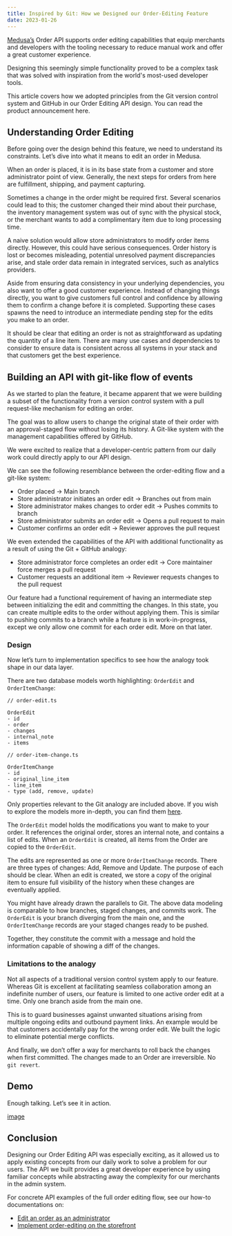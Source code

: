 ```yaml
---
title: Inspired by Git: How we Designed our Order-Editing Feature
date: 2023-01-26
---
```


[Medusa’s](https://github.com/medusajs/medusa) Order API supports order editing capabilities that equip merchants and developers with the tooling necessary to reduce manual work and offer a great customer experience.


Designing this seemingly simple functionality proved to be a complex task that was solved with inspiration from the world's most-used developer tools.


This article covers how we adopted principles from the Git version control system and GitHub in our Order Editing API design. You can read the product announcement here. 


## Understanding Order Editing


Before going over the design behind this feature, we need to understand its constraints. Let’s dive into what it means to edit an order in Medusa.


When an order is placed, it is in its base state from a customer and store administrator point of view. Generally, the next steps for orders from here are fulfillment, shipping, and payment capturing.


Sometimes a change in the order might be required first. Several scenarios could lead to this; the customer changed their mind about their purchase, the inventory management system was out of sync with the physical stock, or the merchant wants to add a complimentary item due to long processing time.


A naive solution would allow store administrators to modify order items directly. However, this could have serious consequences. Order history is lost or becomes misleading, potential unresolved payment discrepancies arise, and stale order data remain in integrated services, such as analytics providers.


Aside from ensuring data consistency in your underlying dependencies, you also want to offer a good customer experience. Instead of changing things directly, you want to give customers full control and confidence by allowing them to confirm a change before it is completed. Supporting these cases spawns the need to introduce an intermediate pending step for the edits you make to an order.


It should be clear that editing an order is not as straightforward as updating the quantity of a line item. There are many use cases and dependencies to consider to ensure data is consistent across all systems in your stack and that customers get the best experience.


## Building an API with git-like flow of events


As we started to plan the feature, it became apparent that we were building a subset of the functionality from a version control system with a pull request-like mechanism for editing an order.


The goal was to allow users to change the original state of their order with an approval-staged flow without losing its history. A Git-like system with the management capabilities offered by GitHub.


We were excited to realize that a developer-centric pattern from our daily work could directly apply to our API design.


We can see the following resemblance between the order-editing flow and a git-like system:

- Order placed → Main branch
- Store administrator initiates an order edit → Branches out from main
- Store administrator makes changes to order edit → Pushes commits to branch
- Store administrator submits an order edit → Opens a pull request to main
- Customer confirms an order edit → Reviewer approves the pull request

We even extended the capabilities of the API with additional functionality as a result of using the Git + GitHub analogy:

- Store administrator force completes an order edit → Core maintainer force merges a pull request
- Customer requests an additional item → Reviewer requests changes to the pull request

Our feature had a functional requirement of having an intermediate step between initializing the edit and committing the changes. In this state, you can create multiple edits to the order without applying them. This is similar to pushing commits to a branch while a feature is in work-in-progress, except we only allow one commit for each order edit. More on that later.


### Design


Now let’s turn to implementation specifics to see how the analogy took shape in our data layer. 


There are two database models worth highlighting: `OrderEdit` and `OrderItemChange`:


```text
// order-edit.ts

OrderEdit
- id
- order
- changes
- internal_note
- items

// order-item-change.ts

OrderItemChange
- id
- original_line_item
- line_item
- type (add, remove, update)
```


Only properties relevant to the Git analogy are included above. If you wish to explore the models more in-depth, you can find them [here](https://docs.medusajs.com/references/entities/classes/OrderEdit).


The `OrderEdit` model holds the modifications you want to make to your order. It references the original order, stores an internal note, and contains a list of edits. When an `OrderEdit` is created, all items from the Order are copied to the `OrderEdit`.


The edits are represented as one or more `OrderItemChange` records. There are three types of changes: Add, Remove and Update. The purpose of each should be clear. When an edit is created, we store a copy of the original item to ensure full visibility of the history when these changes are eventually applied.


You might have already drawn the parallels to Git. The above data modeling is comparable to how branches, staged changes, and commits work. The `OrderEdit` is your branch diverging from the main one, and the `OrderItemChange` records are your staged changes ready to be pushed.


Together, they constitute the commit with a message and hold the information capable of showing a diff of the changes.


### Limitations to the analogy


Not all aspects of a traditional version control system apply to our feature. Whereas Git is excellent at facilitating seamless collaboration among an indefinite number of users, our feature is limited to one active order edit at a time. Only one branch aside from the main one.


This is to guard businesses against unwanted situations arising from multiple ongoing edits and outbound payment links. An example would be that customers accidentally pay for the wrong order edit. We built the logic to eliminate potential merge conflicts.


And finally, we don’t offer a way for merchants to roll back the changes when first committed. The changes made to an Order are irreversible. No `git revert`. 


## Demo


Enough talking. Let’s see it in action.


[image](https://s3.us-west-2.amazonaws.com/secure.notion-static.com/1dffa01b-2b0d-4e45-8034-7427bdccf006/order-editing-2.mp4?X-Amz-Algorithm=AWS4-HMAC-SHA256&X-Amz-Content-Sha256=UNSIGNED-PAYLOAD&X-Amz-Credential=AKIAT73L2G45EIPT3X45%2F20230127%2Fus-west-2%2Fs3%2Faws4_request&X-Amz-Date=20230127T120516Z&X-Amz-Expires=3600&X-Amz-Signature=75577bb62a3755ed233c308466b7bbe1ecf0c82e4e7010eb16422da36d8106a0&X-Amz-SignedHeaders=host&x-id=GetObject)


## Conclusion


Designing our Order Editing API was especially exciting, as it allowed us to apply existing concepts from our daily work to solve a problem for our users. The API we built provides a great developer experience by using familiar concepts while abstracting away the complexity for our merchants in the admin system.


For concrete API examples of the full order editing flow, see our how-to documentations on:

- [Edit an order as an administrator](https://docs.medusajs.com/references/entities/classes/OrderEdit)
- [Implement order-editing on the storefront](https://docs.medusajs.com/advanced/storefront/handle-order-edits)
